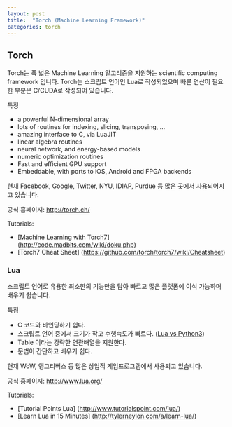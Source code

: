 ```yaml
---
layout: post
title:  "Torch (Machine Learning Framework)"
categories: torch
---
```


## Torch

Torch는 폭 넓은 Machine Learning 알고리즘을 지원하는 scientific computing framework 입니다.
Torch는 스크립트 언어인 Lua로 작성되었으며 빠른 연산이 필요한 부분은 C/CUDA로 작성되어 있습니다.

특징

* a powerful N-dimensional array
* lots of routines for indexing, slicing, transposing, ...
* amazing interface to C, via LuaJIT
* linear algebra routines
* neural network, and energy-based models
* numeric optimization routines
* Fast and efficient GPU support
* Embeddable, with ports to iOS, Android and FPGA backends

현재 Facebook, Google, Twitter, NYU, IDIAP, Purdue 등 많은 곳에서 사용되어지고 있습니다.

공식 홈페이지: http://torch.ch/

Tutorials:

* [Machine Learning with Torch7] (http://code.madbits.com/wiki/doku.php)
* [Torch7 Cheat Sheet] (https://github.com/torch/torch7/wiki/Cheatsheet)


### Lua

스크립트 언어로 유용한 최소한의 기능만을 담아 빠르고 많은 플랫폼에 이식 가능하며 배우기 쉽습니다.

특징

* C 코드와 바인딩하기 쉽다.
* 스크립트 언어 중에서 크기가 작고 수행속도가 빠르다. ([Lua vs Python3](http://benchmarksgame.alioth.debian.org/u64/compare.php?lang=lua&lang2=python3))
* Table 이라는 강략한 연관배열을 지원한다.
* 문법이 간단하고 배우기 쉽다.

현재 WoW, 앵그리버스 등 많은 상업적 게임프로그램에서 사용되고 있습니다.

공식 홈페이지: http://www.lua.org/

Tutorials:

* [Tutorial Points Lua] (http://www.tutorialspoint.com/lua/)
* [Learn Lua in 15 Minutes] (http://tylerneylon.com/a/learn-lua/)
